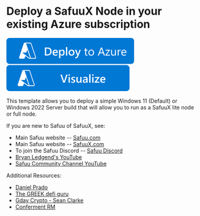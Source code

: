 
# Deploy a SafuuX Node in your existing Azure subscription


[![Deploy To Azure](https://raw.githubusercontent.com/Azure/azure-quickstart-templates/master/1-CONTRIBUTION-GUIDE/images/deploytoazure.svg?sanitize=true)](https://portal.azure.com/#create/Microsoft.Template/uri/https%3A%2F%2Fraw.githubusercontent.com%2FNathanBLEGEND%2Fsafuux-node-deployment%2Fmaster%2Fsafuuxnode.json)
[![Visualize](https://raw.githubusercontent.com/Azure/azure-quickstart-templates/master/1-CONTRIBUTION-GUIDE/images/visualizebutton.svg?sanitize=true)](http://armviz.io/#/?load=https%3A%2F%2Fraw.githubusercontent.com%2FAzure%2Fazure-quickstart-templates%2Fmaster%2Fquickstarts%2Fmicrosoft.compute%2Fvm-simple-windows%2Fazuredeploy.json)

This template allows you to deploy a simple Windows 11 (Default) or Windows 2022 Server build that will allow you to run as a SafuuX lite node or full node.

If you are new to Safuu of SafuuX, see:

- Main Safuu website -- [Safuu.com](https://www.safuu.com/)
- Main Safuu website -- [SafuuX.com](https://www.safuux.com/)
- To join the Safuu Discord -- [Safuu Discord](https://discord.gg/s2FKTcpA)
- [Bryan Ledgend's YouTube](https://www.youtube.com/c/BryanLegend)
- [Safuu Community Channel YouTube](https://www.youtube.com/channel/UCDYbafbp9zs70aFocLYq61Q)

Additional Resources:

- [Daniel Prado](https://www.youtube.com/c/DanielPradoX)
- [The GREEK defi guru](https://www.youtube.com/c/THEGREEKDEFIGURU)
- [Gday Crypto - Sean Clarke](https://www.youtube.com/channel/UCzXGuHqIgHVpwj8lTYuDGfQ)
- [Conferment RM](https://www.youtube.com/c/ConfermentRM)
